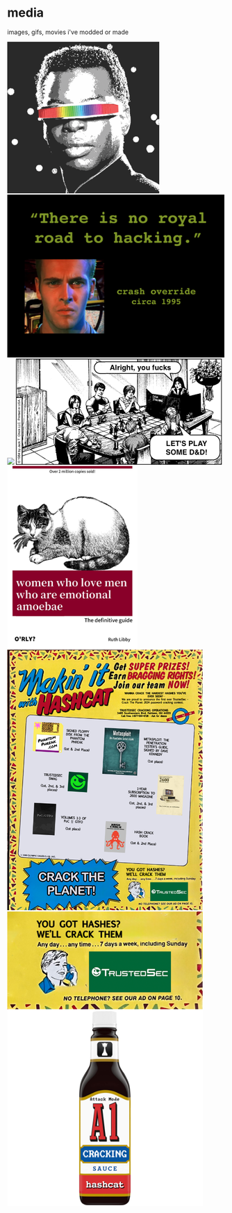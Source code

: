 # media
images, gifs, movies i've modded or made


<img src="nyxgeek-geordi1.png" width="350"/>

<img src="no_royal_road_hacking.png" width="500"/>

<img src="obey_ai_nyxgeek.gif" width="500"/>

<img src="play_dnd.gif"/>

<img src="women_who_love_men_ruth_libby.png" width="300"/>

<img src="making_it_with_hashcat_ctp24.png" width="450"/>

<img src="trustedsec_cracktheplanet2024.png" width="450"/>

<img src="A1Cracking_V2.png" width="450"/>
